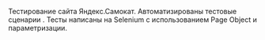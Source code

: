 Тестирование сайта Яндекс.Самокат. 
Автоматизированы тестовые сценарии . Тесты написаны на Selenium  с использованием Page Object и параметризации.
